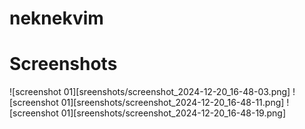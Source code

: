 # neknekvim

# Screenshots

![screenshot 01][sreenshots/screenshot_2024-12-20_16-48-03.png]
![screenshot 01][sreenshots/screenshot_2024-12-20_16-48-11.png]
![screenshot 01][sreenshots/screenshot_2024-12-20_16-48-19.png]
